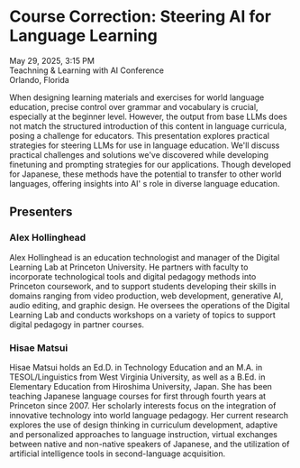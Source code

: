 # Course Correction: Steering AI for Language Learning
May 29, 2025, 3:15 PM\
Teachning & Learning with AI Conference\
Orlando, Florida

When designing learning materials and exercises for world language education, precise control over grammar and vocabulary is crucial, especially at the beginner level. However, the output from base LLMs does not match the structured introduction of this content in language curricula, posing a challenge for educators. This presentation explores practical strategies for steering LLMs for use in language education. We'll discuss practical challenges and solutions we've discovered while developing finetuning and prompting strategies for our applications. Though developed for Japanese, these methods have the potential to transfer to other world languages, offering insights into AI' s role in diverse language education.

## Presenters
### Alex Hollinghead
Alex Hollinghead is an education technologist and manager of the Digital Learning Lab at Princeton University. He partners with faculty to incorporate technological tools and digital pedagogy  methods into Princeton coursework, and to support students developing their skills in domains ranging from video production, web development, generative AI, audio editing, and graphic design. He oversees the operations of the Digital Learning Lab and conducts workshops on a variety of topics to support digital pedagogy in partner courses.
### Hisae Matsui
Hisae Matsui holds an Ed.D. in Technology Education and an M.A. in TESOL/Linguistics from West Virginia University, as well as a B.Ed. in Elementary Education from Hiroshima University, Japan. She has been teaching Japanese language courses for first through fourth years at Princeton since 2007. Her scholarly interests focus on the integration of innovative technology into world language pedagogy. Her current research explores the use of design thinking in curriculum development, adaptive and personalized approaches to language instruction, virtual exchanges between native and non-native speakers of Japanese, and the utilization of artificial intelligence tools in second-language acquisition.
